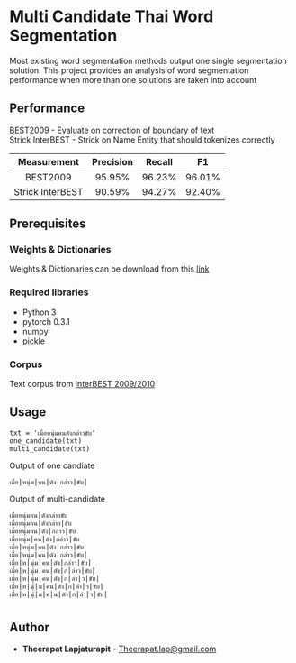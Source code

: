# Multi Candidate Thai Word Segmentation

Most existing word segmentation methods output
one single segmentation solution. This project provides an analysis
of word segmentation performance when more than one solutions are taken into account

## Performance
BEST2009 - Evaluate on correction of boundary of text  
Strick InterBEST - Strick on Name Entity that should tokenizes correctly

|    Measurement   | Precision | Recall |   F1   |
|:----------------:|:---------:|:------:|:------:|
|     BEST2009     | 95.95%    | 96.23% | 96.01% |
| Strick InterBEST | 90.59%    | 94.27% | 92.40% |
## Prerequisites
### Weights & Dictionaries

Weights & Dictionaries can be download from this [link](https://goo.gl/hsgn8q)

### Required libraries
  - Python 3
  - pytorch 0.3.1
  - numpy
  - pickle

### Corpus

Text corpus from [InterBEST 2009/2010](https://www.nectec.or.th/corpus/index.php?league=pm)



## Usage


```
txt = 'เมื่อหนุ่มคนดังกล่าวขับ'
one_candidate(txt)
multi_candidate(txt)
```
Output of one candiate
```
เมื่อ|หนุ่ม|คน|ดัง|กล่าว|ขับ|
```
Output of multi-candidate
```
เมื่อหนุ่มคน|ดังกล่าวขับ
เมื่อหนุ่มคน|ดังกล่าว|ขับ
เมื่อหนุ่มคน|ดัง|กล่าว|ขับ
เมื่อหนุ่ม|คน|ดัง|กล่าว|ขับ
เมื่อ|หนุ่ม|คน|ดัง|กล่าว|ขับ
เมื่อ|หนุ่ม|คน|ดัง|กล่าว|ขับ|
เมื่อ|ห|นุ่ม|คน|ดัง|กล่าว|ขับ|
เมื่อ|ห|นุ่ม|คน|ดัง|ก|ล่าว|ขับ|
เมื่อ|ห|นุ่ม|คน|ดัง|ก|ล่า|ว|ขับ|
เมื่อ|ห|นุ่|ม|คน|ดัง|ก|ล่า|ว|ขับ|
เมื่อ|ห|นุ่|ม|ค|น|ดัง|ก|ล่า|ว|ขับ|
```








#

## Author

* **Theerapat Lapjaturapit** - Theerapat.lap@gmail.com


